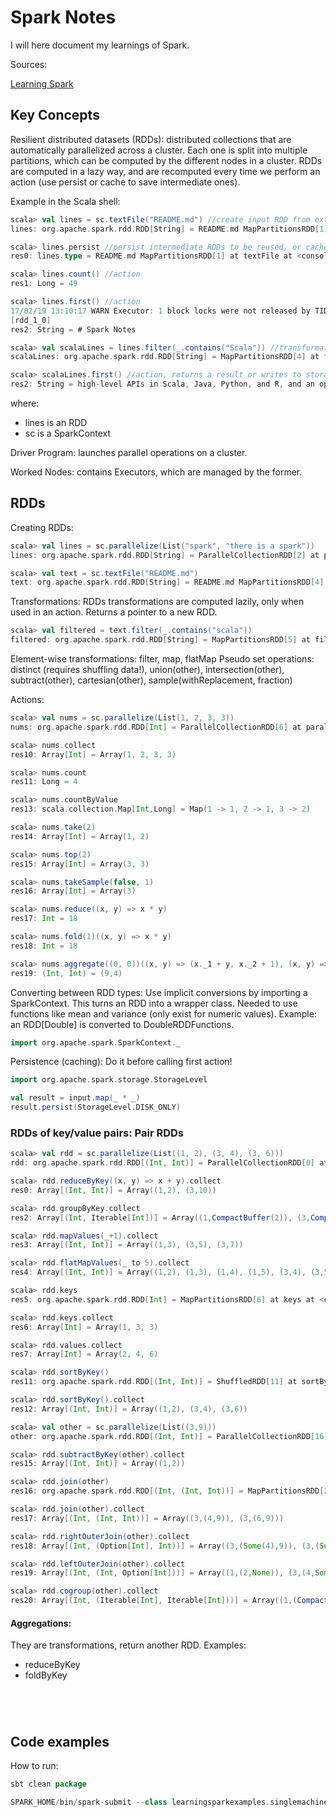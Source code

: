 # Spark Notes

I will here document my learnings of Spark.

Sources:

[Learning Spark](http://shop.oreilly.com/product/0636920028512.do)



## Key Concepts

Resilient distributed datasets (RDDs): distributed collections that are automatically parallelized across a cluster. Each one is split into multiple partitions, which can be computed by the different nodes in a cluster.
RDDs are computed in a lazy way, and are recomputed every time we perform an action (use persist or cache to save intermediate ones).

Example in the Scala shell:
```scala
scala> val lines = sc.textFile("README.md") //create input RDD from external data
lines: org.apache.spark.rdd.RDD[String] = README.md MapPartitionsRDD[1] at textFile at <console>:24

scala> lines.persist //persist intermediate RDDs to be reused, or cache
res0: lines.type = README.md MapPartitionsRDD[1] at textFile at <console>:24

scala> lines.count() //action
res1: Long = 49

scala> lines.first() //action
17/02/19 13:10:17 WARN Executor: 1 block locks were not released by TID = 2:
[rdd_1_0]
res2: String = # Spark Notes

scala> val scalaLines = lines.filter(_.contains("Scala")) //transformation, returns a new RDD
scalaLines: org.apache.spark.rdd.RDD[String] = MapPartitionsRDD[4] at filter at <console>:26

scala> scalaLines.first() //action, returns a result or writes to storage
res2: String = high-level APIs in Scala, Java, Python, and R, and an optimized engine that
```
where:
- lines is an RDD
- sc is a SparkContext

Driver Program: launches parallel operations on a cluster.

Worked Nodes: contains Executors, which are managed by the former.


## RDDs
Creating RDDs:
```scala
scala> val lines = sc.parallelize(List("spark", "there is a spark"))
lines: org.apache.spark.rdd.RDD[String] = ParallelCollectionRDD[2] at parallelize at <console>:24

scala> val text = sc.textFile("README.md")
text: org.apache.spark.rdd.RDD[String] = README.md MapPartitionsRDD[4] at textFile at <console>:24
```

Transformations:
RDDs transformations are computed lazily, only when used in an action. Returns a pointer to a new RDD.
```scala
scala> val filtered = text.filter(_.contains("scala"))
filtered: org.apache.spark.rdd.RDD[String] = MapPartitionsRDD[5] at filter at <console>:26
```
Element-wise transformations: filter, map, flatMap
Pseudo set operations: distinct (requires shuffling data!), union(other), intersection(other), subtract(other), cartesian(other), sample(withReplacement, fraction)

Actions:
```scala
scala> val nums = sc.parallelize(List(1, 2, 3, 3))
nums: org.apache.spark.rdd.RDD[Int] = ParallelCollectionRDD[6] at parallelize at <console>:24

scala> nums.collect
res10: Array[Int] = Array(1, 2, 3, 3)

scala> nums.count
res11: Long = 4

scala> nums.countByValue
res13: scala.collection.Map[Int,Long] = Map(1 -> 1, 2 -> 1, 3 -> 2)

scala> nums.take(2)
res14: Array[Int] = Array(1, 2)

scala> nums.top(2)
res15: Array[Int] = Array(3, 3)

scala> nums.takeSample(false, 1)
res16: Array[Int] = Array(3)

scala> nums.reduce((x, y) => x * y)
res17: Int = 18

scala> nums.fold(1)((x, y) => x * y)
res18: Int = 18

scala> nums.aggregate((0, 0))((x, y) => (x._1 + y, x._2 + 1), (x, y) => (x._1 + y._1, x._2 + y._2))
res19: (Int, Int) = (9,4)
```

Converting between RDD types:
Use implicit conversions by importing a SparkContext. This turns an RDD into a wrapper class. Needed to use functions like mean and variance (only exist for numeric values).
Example: an RDD[Double] is converted to DoubleRDDFunctions.
```scala
import org.apache.spark.SparkContext._
```

Persistence (caching):
Do it before calling first action!
```scala
import org.apache.spark.storage.StorageLevel

val result = input.map(_ * _)
result.persist(StorageLevel.DISK_ONLY)
```


### RDDs of key/value pairs: Pair RDDs

```scala
scala> val rdd = sc.parallelize(List((1, 2), (3, 4), (3, 6)))
rdd: org.apache.spark.rdd.RDD[(Int, Int)] = ParallelCollectionRDD[0] at parallelize at <console>:24
```

```scala
scala> rdd.reduceByKey((x, y) => x + y).collect
res0: Array[(Int, Int)] = Array((1,2), (3,10))

scala> rdd.groupByKey.collect
res2: Array[(Int, Iterable[Int])] = Array((1,CompactBuffer(2)), (3,CompactBuffer(4, 6)))

scala> rdd.mapValues(_+1).collect
res3: Array[(Int, Int)] = Array((1,3), (3,5), (3,7))

scala> rdd.flatMapValues(_ to 5).collect
res4: Array[(Int, Int)] = Array((1,2), (1,3), (1,4), (1,5), (3,4), (3,5))

scala> rdd.keys
res5: org.apache.spark.rdd.RDD[Int] = MapPartitionsRDD[6] at keys at <console>:27

scala> rdd.keys.collect
res6: Array[Int] = Array(1, 3, 3)

scala> rdd.values.collect
res7: Array[Int] = Array(2, 4, 6)

scala> rdd.sortByKey()
res11: org.apache.spark.rdd.RDD[(Int, Int)] = ShuffledRDD[11] at sortByKey at <console>:27

scala> rdd.sortByKey().collect
res12: Array[(Int, Int)] = Array((1,2), (3,4), (3,6))

scala> val other = sc.parallelize(List((3,9)))
other: org.apache.spark.rdd.RDD[(Int, Int)] = ParallelCollectionRDD[16] at parallelize at <console>:24

scala> rdd.subtractByKey(other).collect
res15: Array[(Int, Int)] = Array((1,2))

scala> rdd.join(other)
res16: org.apache.spark.rdd.RDD[(Int, (Int, Int))] = MapPartitionsRDD[20] at join at <console>:29

scala> rdd.join(other).collect
res17: Array[(Int, (Int, Int))] = Array((3,(4,9)), (3,(6,9)))

scala> rdd.rightOuterJoin(other).collect
res18: Array[(Int, (Option[Int], Int))] = Array((3,(Some(4),9)), (3,(Some(6),9)))

scala> rdd.leftOuterJoin(other).collect
res19: Array[(Int, (Int, Option[Int]))] = Array((1,(2,None)), (3,(4,Some(9))), (3,(6,Some(9))))

scala> rdd.cogroup(other).collect
res20: Array[(Int, (Iterable[Int], Iterable[Int]))] = Array((1,(CompactBuffer(2),CompactBuffer())), (3,(CompactBuffer(4, 6),CompactBuffer(9))))
```


#### Aggregations:
They are transformations, return another RDD.
Examples:
- reduceByKey
- foldByKey
```scala

```
```scala

```
```scala

```
```scala

```

## Code examples

How to run:
```scala
sbt clean package
```
```scala
SPARK_HOME/bin/spark-submit --class learningsparkexamples.singlemachine.WordCount ./target/scala-2.11/learning-spark-single-machine_2.11-0.0.1.jar ./README.md ./wordcounts
```